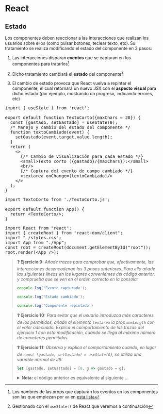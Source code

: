 # React
## Estado

Los componentes deben reaccionar a las interacciones que realizan los usuarios sobre ellos (como pulsar botones, teclear texto, etc). Su tratamiento se realiza modificando el estado del componente en 3 pasos:

1. Las interacciones disparan **eventos** que se capturan en los componentes para tratarlos[^1]

1. Dicho tratamiento cambiará el **estado** del componente[^2]

1. El cambio de estado provoca que React vuelva a repintar el componente, el cual retornará un nuevo JSX con el **aspecto visual** para dicho estado (por ejemplo, mostrando un progreso, indicando errores, etc)

<div class="sandpack" data-height="400px" data-width="65"><pre data-file="TextoCorto.js" data-active="true">
import { useState } from 'react';
&nbsp;
export default function TextoCorto({maxChars = 20}) {
  const [gastado, setGastado] = useState(0);
  /* Manejo y cambio del estado del componente */
  function textoCambiado(event) {
    setGastado(event.target.value.length);
  }
  return (
    &lt;>
      {/* Cambio de visualización para cada estado */}
      &lt;small>Texto corto ({gastado}/{maxChars}):&lt;/small>
      &lt;br/>
      {/* Captura del evento de campo cambiado */}
      &lt;textarea onChange={textoCambiado}/>
    &lt;/>
  );
}
</pre><pre data-file="App.js">
import TextoCorto from './TextoCorto.js';
&nbsp;
export default function App() {
  return &lt;TextoCorto/>;
}
</pre><pre data-file="index.js" data-hidden="true">
import React from "react";
import { createRoot } from "react-dom/client";
import "./styles.css";
import App from "./App";
const root = createRoot(document.getElementById("root"));
root.render(&lt;App />);
</pre></div>

> **❓ Ejercicio 9:** _Añade trazas para comprobar que, efectivamente, las interacciones desencadenan los 3 pasos anteriores. Para ello añade las siguientes líneas en los lugares convenientes del código anterior, y comprueba que se ven en el orden correcto en la consola:_
> ```js
> console.log('Evento capturado');
> ```
> ```js
> console.log('Estado cambiado');
> ```
> ```js
> console.log('Componente repintado')
> ```

> **❓ Ejercicio 10:** _Para evitar que el usuario introduzca más caracteres de los permitidos, añade al elemento `textarea` la prop `maxLength` con el valor adecuado. Explica el comportamiento de las trazas del ejercicio 1 con esta modificación, cuando se llega al máximo número de caracteres permitidos._

> **❓ Ejercicio 11:** _Observa y explica el comportamiento cuando, en lugar de `const [gastado, setGastado] = useState(0)`, se utiliza una variable normal de JS:_
> ```js
> let [gastado, setGastado] = [0, g => gastado = g];
> ```
> <details><summary><strong>Nota:</strong> el código anterior es equivalente al siguiente ...</summary>
> <pre><code class="language-js hljs javascript">let gastado = 0;
> function setGastado(g) { gastado = g; }
> </pre></code>
> </details>

[^1]: Los nombres de las props que capturan los eventos en los componentes son las que empiezan por `on` en [esta lista](https://react.dev/reference/react-dom/components/common#common)

[^2]: Gestionado con el `useState()` de React que veremos a continuación
